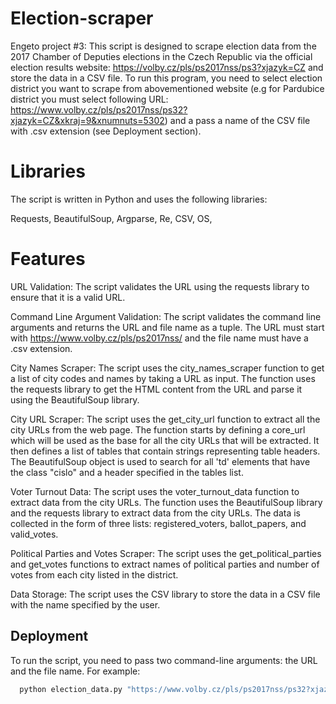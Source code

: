 # Election-scraper
Engeto project #3: This script is designed to scrape election data from the 2017 Chamber of Deputies elections in the Czech Republic via the official election results website: https://volby.cz/pls/ps2017nss/ps3?xjazyk=CZ and store the data in a CSV file. To run this program, you need to select election district you want to scrape from abovementioned website (e.g for Pardubice district you must select following URL: https://www.volby.cz/pls/ps2017nss/ps32?xjazyk=CZ&xkraj=9&xnumnuts=5302) and a pass a name of the CSV file with .csv extension (see Deployment section).

# Libraries
The script is written in Python and uses the following libraries:

Requests, BeautifulSoup, Argparse, Re, CSV, OS,

# Features

URL Validation: The script validates the URL using the requests library to ensure that it is a valid URL.

Command Line Argument Validation: The script validates the command line arguments and returns the URL and file name as a tuple. The URL must start with https://www.volby.cz/pls/ps2017nss/ and the file name must have a .csv extension.

City Names Scraper: The script uses the city_names_scraper function to get a list of city codes and names by taking a URL as input. The function uses the requests library to get the HTML content from the URL and parse it using the BeautifulSoup library.

City URL Scraper: The script uses the get_city_url function to extract all the city URLs from the web page. The function starts by defining a core_url which will be used as the base for all the city URLs that will be extracted. It then defines a list of tables that contain strings representing table headers. The BeautifulSoup object is used to search for all 'td' elements that have the class "cislo" and a header specified in the tables list.

Voter Turnout Data: The script uses the voter_turnout_data function to extract data from the city URLs. The function uses the BeautifulSoup library and the requests library to extract data from the city URLs. The data is collected in the form of three lists: registered_voters, ballot_papers, and valid_votes.

Political Parties and Votes Scraper: The script uses the get_political_parties and get_votes functions to extract names of political parties and number of votes from each city listed in the district.

Data Storage: The script uses the CSV library to store the data in a CSV file with the name specified by the user.

## Deployment

To run the script, you need to pass two command-line arguments: the URL and the file name. For example:

```bash
  python election_data.py "https://www.volby.cz/pls/ps2017nss/ps32?xjazyk=CZ&xkraj=12&xnumnuts=7101" file_name.csv

```
